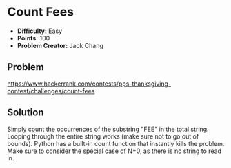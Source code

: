 # Count Fees

* **Difficulty:** Easy
* **Points:** 100
* **Problem Creator:** Jack Chang

## Problem

https://www.hackerrank.com/contests/pps-thanksgiving-contest/challenges/count-fees

## Solution

Simply count the occurrences of the substring "FEE" in the total string. Looping through the entire string works (make sure not to go out of bounds). Python has a built-in count function that instantly kills the problem. Make sure to consider the special case of N=0, as there is no string to read in.
